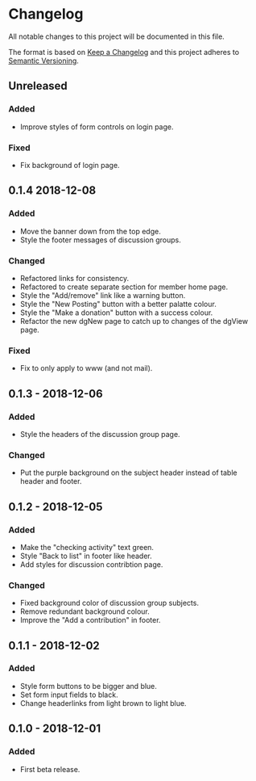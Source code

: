 # Changelog
All notable changes to this project will be documented in this file.

The format is based on [Keep a Changelog](http://keepachangelog.com/en/1.0.0/)
and this project adheres to [Semantic Versioning](http://semver.org/spec/v2.0.0.html).

## Unreleased

### Added 
- Improve styles of form controls on login page.

### Fixed
- Fix background of login page.

## 0.1.4 2018-12-08

### Added
- Move the banner down from the top edge.
- Style the footer messages of discussion groups.

### Changed
 - Refactored links for consistency.
 - Refactored to create separate section for member home page.
 - Style the "Add/remove" link like a warning button.
 - Style the "New Posting" button with a better palatte colour. 
 - Style the "Make a donation" button with a success colour.
 - Refactor the new dgNew page to catch up to changes of the dgView page.

 ### Fixed
 - Fix to only apply to www (and not mail).

## 0.1.3 - 2018-12-06

### Added
 - Style the headers of the discussion group page.
  
### Changed
 - Put the purple background on the subject header instead of table header and footer.

## 0.1.2 - 2018-12-05

### Added
 - Make the "checking activity" text green.
 - Style "Back to list" in footer like header.
 - Add styles for discussion contribtion page.

### Changed
 - Fixed background color of discussion group subjects.
 - Remove redundant background colour.
 - Improve the "Add a contribution" in footer.

## 0.1.1 - 2018-12-02
### Added
- Style form buttons to be bigger and blue.
- Set form input fields to black.
- Change headerlinks from light brown to light blue.

## 0.1.0 - 2018-12-01
### Added
- First beta release.
